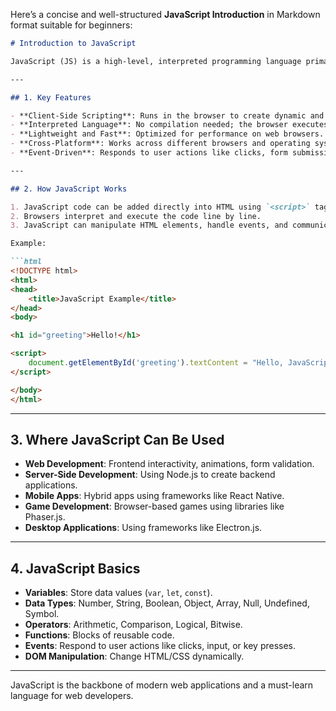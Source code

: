Here’s a concise and well-structured **JavaScript Introduction** in Markdown format suitable for beginners:

````markdown
# Introduction to JavaScript

JavaScript (JS) is a high-level, interpreted programming language primarily used to make web pages interactive. It is one of the core technologies of the web, alongside **HTML** and **CSS**.

---

## 1. Key Features

- **Client-Side Scripting**: Runs in the browser to create dynamic and interactive web pages.
- **Interpreted Language**: No compilation needed; the browser executes code directly.
- **Lightweight and Fast**: Optimized for performance on web browsers.
- **Cross-Platform**: Works across different browsers and operating systems.
- **Event-Driven**: Responds to user actions like clicks, form submissions, or keyboard input.

---

## 2. How JavaScript Works

1. JavaScript code can be added directly into HTML using `<script>` tags.
2. Browsers interpret and execute the code line by line.
3. JavaScript can manipulate HTML elements, handle events, and communicate with servers.

Example:

```html
<!DOCTYPE html>
<html>
<head>
    <title>JavaScript Example</title>
</head>
<body>

<h1 id="greeting">Hello!</h1>

<script>
    document.getElementById('greeting').textContent = "Hello, JavaScript!";
</script>

</body>
</html>
````

---

## 3. Where JavaScript Can Be Used

* **Web Development**: Frontend interactivity, animations, form validation.
* **Server-Side Development**: Using Node.js to create backend applications.
* **Mobile Apps**: Hybrid apps using frameworks like React Native.
* **Game Development**: Browser-based games using libraries like Phaser.js.
* **Desktop Applications**: Using frameworks like Electron.js.

---

## 4. JavaScript Basics

* **Variables**: Store data values (`var`, `let`, `const`).
* **Data Types**: Number, String, Boolean, Object, Array, Null, Undefined, Symbol.
* **Operators**: Arithmetic, Comparison, Logical, Bitwise.
* **Functions**: Blocks of reusable code.
* **Events**: Respond to user actions like clicks, input, or key presses.
* **DOM Manipulation**: Change HTML/CSS dynamically.

---

JavaScript is the backbone of modern web applications and a must-learn language for web developers.

```

